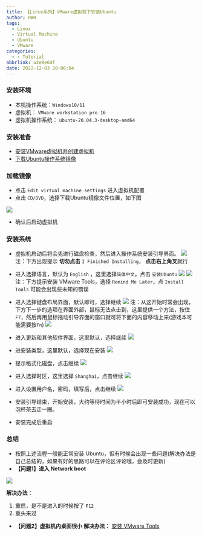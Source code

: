 ```yaml
---
title: 【Linux系列】VMware虚拟机下安装Ubuntu
author: HWH
tags:
  - Linux
  - Virtual Machine
  - Ubuntu
  - VMware
categories:
  - - Tutorial
abbrlink: a2e8e6df
date: 2022-12-03 20:06:04
---
```


### 安装环境
- 本机操作系统：`Windows10/11`
- 虚拟机： `VMware workstation pro 16`
- 虚拟机操作系统： `ubuntu-20.04.3-desktop-amd64`


### 安装准备
- [安装VMware虚拟机并创建虚拟机](https://blog.csdn.net/h2763246823/article/details/122522464)
- [下载Ubuntu操作系统镜像](https://ubuntu.com/download/desktop)

### 加载镜像
- 点击 `Edit virtual machine settings` 进入虚拟机配置
- 点击 `CD/DVD`，选择下载Ubuntu镜像文件位置，如下图

![](https://img-blog.csdnimg.cn/bf05b4c75c1048e6b79462bb86a4ebf0.png?x-oss-process=image/watermark,type_d3F5LXplbmhlaQ,shadow_50,text_Q1NETiBA6Z6g5p2J,size_20,color_FFFFFF,t_70,g_se,x_16)

- 确认后启动虚拟机

### 安装系统
- 虚拟机启动后将会先进行磁盘检查，然后进入操作系统安装引导界面。
![](https://img-blog.csdnimg.cn/bb865f3831c742a792d26b68165f5ea3.png?x-oss-process=image/watermark,type_d3F5LXplbmhlaQ,shadow_50,text_Q1NETiBA6Z6g5p2J,size_20,color_FFFFFF,t_70,g_se,x_16)
注：下方出现提示 **切勿点击** `I Finished Installing`， **点击右上角叉**就行
- 进入选择语言，默认为 `English` ，这里选择`简体中文`，点击 `安装Ubuntu`
![](https://img-blog.csdnimg.cn/2490f180c6f14aae93413450b4ebe196.png?x-oss-process=image/watermark,type_d3F5LXplbmhlaQ,shadow_50,text_Q1NETiBA6Z6g5p2J,size_20,color_FFFFFF,t_70,g_se,x_16)
![](https://img-blog.csdnimg.cn/f13cb80fe2fb45f08e436fe57b6e0432.png?x-oss-process=image/watermark,type_d3F5LXplbmhlaQ,shadow_50,text_Q1NETiBA6Z6g5p2J,size_20,color_FFFFFF,t_70,g_se,x_16)
注：下方提示安装 VMware Tools，选择 `Remind Me Later`，点 `Install Tools` 可能会出现些未知的错误

- 进入选择键盘布局界面，默认即可，选择继续
![](https://img-blog.csdnimg.cn/414a77e25d6d4e43a07f0d03e81f4ced.png?x-oss-process=image/watermark,type_d3F5LXplbmhlaQ,shadow_50,text_Q1NETiBA6Z6g5p2J,size_20,color_FFFFFF,t_70,g_se,x_16)
注：从这开始时常会出现，下方下一步的选项在界面外部，鼠标无法点击到，这里提供一个方法，按住 `F7`，然后再用鼠标拖动引导界面的窗口就可将下面的内容移动上来(游戏本可能需要按`Fn`)
![](https://img-blog.csdnimg.cn/4324f521b02a415f89b7d65776fcca21.png?x-oss-process=image/watermark,type_d3F5LXplbmhlaQ,shadow_50,text_Q1NETiBA6Z6g5p2J,size_20,color_FFFFFF,t_70,g_se,x_16)
- 进入更新和其他软件界面，这里默认，选择继续
![](https://img-blog.csdnimg.cn/1c87de7f37cc4935bd5b271d3cb60c0f.png?x-oss-process=image/watermark,type_d3F5LXplbmhlaQ,shadow_50,text_Q1NETiBA6Z6g5p2J,size_20,color_FFFFFF,t_70,g_se,x_16)
- 进安装类型，这里默认，选择现在安装
![](https://img-blog.csdnimg.cn/a9fa9c2e66e34834862fec885b27d3de.png?x-oss-process=image/watermark,type_d3F5LXplbmhlaQ,shadow_50,text_Q1NETiBA6Z6g5p2J,size_20,color_FFFFFF,t_70,g_se,x_16)
- 提示格式化磁盘，点击继续
![](https://img-blog.csdnimg.cn/a581ae2fc2eb4c039190a7e7961bb83b.png?x-oss-process=image/watermark,type_d3F5LXplbmhlaQ,shadow_50,text_Q1NETiBA6Z6g5p2J,size_20,color_FFFFFF,t_70,g_se,x_16)
- 进入选择时区，这里选择 `Shanghai`，点击继续
![](https://img-blog.csdnimg.cn/0aa1be7418844156ae059c3cb37d1332.png?x-oss-process=image/watermark,type_d3F5LXplbmhlaQ,shadow_50,text_Q1NETiBA6Z6g5p2J,size_20,color_FFFFFF,t_70,g_se,x_16)
- 进入设置用户名，密码，填写后，点击继续
![](https://img-blog.csdnimg.cn/be442e5c93464ee39f83f381b3d7f382.png?x-oss-process=image/watermark,type_d3F5LXplbmhlaQ,shadow_50,text_Q1NETiBA6Z6g5p2J,size_20,color_FFFFFF,t_70,g_se,x_16)
- 安装引导结束，开始安装，大约等待时间为半小时后即可安装成功，现在可以泡杯茶去走一圈。

- 安装完成后重启

### 总结
- 按照上述流程一般能正常安装 Ubuntu，但有时候会出现一些问题(解决办法是自己总结的，如果有好的思路可以在评论区评论哦，会及时更新)
- **【问题1】进入 Network boot**

![](https://img-blog.csdnimg.cn/41e674bf72134cba81f04748b1b9d975.png?x-oss-process=image/watermark,type_d3F5LXplbmhlaQ,shadow_50,text_Q1NETiBA6Z6g5p2J,size_20,color_FFFFFF,t_70,g_se,x_16)

**解决办法：**
1. 重启，是不是进入的时候按了 `F12`
2.  重头来过

- **【问题2】虚拟机内桌面很小**
**解决办法：** [安装 VMware Tools]()
